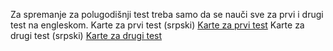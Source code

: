 Za spremanje za polugodišnji test treba samo da se nauči sve za prvi i drugi test na engleskom.
Karte za prvi test (srpski)
[Karte za prvi test](../Aerodinamika-1/Aerodinamika-1.apkg)
Karte za drugi test (srpski)
[Karte za drugi test](../Aerodinamika-2/Aerod-2.apkg)